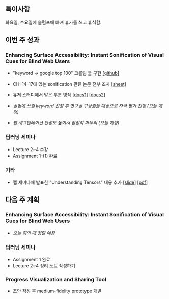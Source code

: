 ## 특이사항

화요일, 수요일에 슬럼프에 빠져 휴가를 쓰고 휴식함.

## 이번 주 성과

### Enhancing Surface Accessibility: Instant Sonification of Visual Cues for Blind Web Users

* "keyword -> google top 100" 크롤링 툴 구현 [[github]](https://github.com/CHIroong/V2A/blob/master/crawler/crawler.py)
* CHI 14-17에 있는 sonification 관련 논문 전부 조사 [[sheet]](https://docs.google.com/spreadsheets/d/1aT4pEhSUHmH-CoAilP5DuseCe4-QsNXeitk1yQ6o82M/edit?usp=sharing)
* 유저 스터디에서 맡은 부분 영작 [[docs1]](https://docs.google.com/document/d/1NTls0-0JPB8nLgyuaPMTxUpAYbjcZ4C0W1oi7otRcGc/edit?usp=sharing) [[docs2]](https://docs.google.com/document/d/1aPLS1BEEc0-XsHXwKA3Jo0gLO23JAf6GfnHDmzFvgOk/edit?usp=sharing)

* *실험에 쓰일 keyword 선정 후 연구실 구성원들 대상으로 자극 평가 진행 (오늘 예정)*
* *웹 세그멘테이션 완성도 높여서 잠정적 마무리 (오늘 예정)*

### 딥러닝 세미나

* Lecture 2~4 수강
* Assignment 1-(1) 완료

### 기타

* 랩 세미나때 발표한 "Understanding Tensors" 내용 추가 [[slide]](https://drive.google.com/file/d/1p6GL7aIlBv6a1aOeiJ1iR8P5cj0dTPmg/view?usp=sharing) [[pdf]](https://drive.google.com/file/d/1JlUeKVLm3OkrihXdyl9M1pMYoc9f-g88/view?usp=sharing)

## 다음 주 계획 

### Enhancing Surface Accessibility: Instant Sonification of Visual Cues for Blind Web Users

* *오늘 회의 때 정할 예정*

### 딥러닝 세미나

* Assignment 1 완료
* Lecture 2~4 정리 노트 작성하기

### Progress Visualization and Sharing Tool

* 초안 작성 후 medium-fidelity prototype 개발
